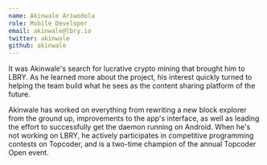 ```yaml
---
name: Akinwale Ariwodola
role: Mobile Developer
email: akinwale@lbry.io
twitter: akinwale
github: akinwale
---
```


It was Akinwale's search for lucrative crypto mining that brought him to LBRY. As he learned more about the project, his interest quickly turned to helping the team build what he sees as the content sharing platform of the future.

Akinwale has worked on everything from rewriting a new block explorer from the ground up, improvements to the app's interface, as well as leading the effort to successfully get the daemon running on Android. When he's not working on LBRY, he actively participates in competitive programming contests on Topcoder, and is a two-time champion of the annual Topcoder Open event.
